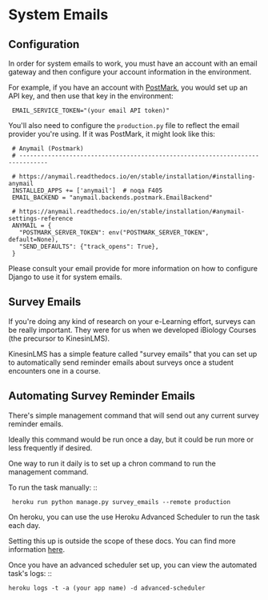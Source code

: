 # System Emails

## Configuration

In order for system emails to work, you must have an account with an email gateway
and then configure your account information in the environment.

For example, if you have an account with [PostMark](https://postmarkapp.com/),
you would set up an API key, and then use that key in the environment:

     EMAIL_SERVICE_TOKEN="(your email API token)"

You'll also need to configure the `production.py` file to reflect the email
provider you're using. If it was PostMark, it might look like this:

     # Anymail (Postmark)
     # ------------------------------------------------------------------------------
     
     # https://anymail.readthedocs.io/en/stable/installation/#installing-anymail
     INSTALLED_APPS += ['anymail']  # noqa F405
     EMAIL_BACKEND = "anymail.backends.postmark.EmailBackend"

     # https://anymail.readthedocs.io/en/stable/installation/#anymail-settings-reference
     ANYMAIL = {
       "POSTMARK_SERVER_TOKEN": env("POSTMARK_SERVER_TOKEN", default=None),
       "SEND_DEFAULTS": {"track_opens": True},
     }

Please consult your email provide for more information on how to configure Django to use it for
system emails.

## Survey Emails

If you're doing any kind of research on your e-Learning effort, surveys can be
really important. They were for us when we developed iBiology Courses (the precursor
to KinesinLMS).

KinesinLMS has a simple feature called "survey emails" that you can set up to
automatically send reminder emails about surveys once a student encounters one
in a course.

## Automating Survey Reminder Emails

There's simple management command that will send out any current survey reminder emails.

Ideally this command would be run once a day, but it could be run more or less frequently if desired.

One way to run it daily is to set up a chron command to run the management command.

To run the task manually: ::

     heroku run python manage.py survey_emails --remote production

On heroku, you can use the use Heroku Advanced Scheduler to run the task each day.

Setting this up is outside the scope of these docs. You can find more
information [here](https://devcenter.heroku.com/articles/scheduler).

Once you have an advanced scheduler set up, you can view the automated task's logs: ::

    heroku logs -t -a (your app name) -d advanced-scheduler
